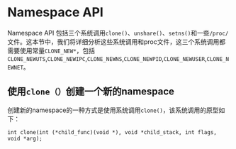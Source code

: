 # Namespace API

Namespace API 包括三个系统调用`clone()`、`unshare()`、`setns()`和一些`/proc/`文件。这本节中，我们将详细分析这些系统调用和proc文件，这三个系统调用都需要使用常量`CLONE_NEW*`，包括`CLONE_NEWUTS`,`CLONE_NEWIPC`,`CLONE_NEWNS`,`CLONE_NEWPID`,`CLONE_NEWUSER`,`CLONE_NEWNET`。


## 使用`clone（）`创建一个新的namespace

创建新的namespace的一种方式是使用系统调用`clone()`，该系统调用的原型如下：

```
int clone(int (*child_func)(void *), void *child_stack, int flags, void *arg);

```


